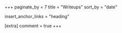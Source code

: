 +++
paginate_by = 7
title = "Writeups"
sort_by = "date"

insert_anchor_links = "heading"

[extra]
comment = true
+++
    